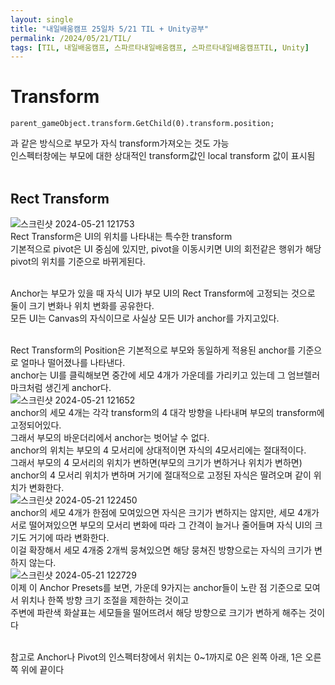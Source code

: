 ```yaml
---
layout: single
title: "내일배움캠프 25일차 5/21 TIL + Unity공부"
permalink: /2024/05/21/TIL/
tags: [TIL, 내일배움캠프, 스파르타내일배움캠프, 스파르타내일배움캠프TIL, Unity]
---
```


# Transform
```
parent_gameObject.transform.GetChild(0).transform.position;
```
과 같은 방식으로 부모가 자식 transform가져오는 것도 가능<br>
인스펙터창에는 부모에 대한 상대적인 transform값인 local transform 값이 표시됨<br>
<br>
## Rect Transform
![스크린샷 2024-05-21 121753](https://github.com/LeeSangSoos/LeeSangSoos.github.io/assets/105085706/1c2b5c8c-1f3b-42d2-9d03-71589f930637)<br>
Rect Transform은 UI의 위치를 나타내는 특수한 transform<br>
기본적으로 pivot은 UI 중심에 있지만, pivot을 이동시키면 UI의 회전같은 행위가 해당 pivot의 위치를 기준으로 바뀌게된다.<br><br>

Anchor는 부모가 있을 때 자식 UI가 부모 UI의 Rect Transform에 고정되는 것으로 둘이 크기 변화나 위치 변화를 공유한다.<br>
모든 UI는 Canvas의 자식이므로 사실상 모든 UI가 anchor를 가지고있다.<br><br>

Rect Transform의 Position은 기본적으로 부모와 동일하게 적용된 anchor를 기준으로 얼마나 떨어졌나를 나타낸다.<br>
anchor는 UI를 클릭해보면 중간에 세모 4개가 가운데를 가리키고 있는데 그 엄브렐러 마크처럼 생긴게 anchor다.<br>
![스크린샷 2024-05-21 121652](https://github.com/LeeSangSoos/LeeSangSoos.github.io/assets/105085706/b2a2b4ec-cabe-42a5-93c2-75656371af29)<br>
anchor의 세모 4개는 각각 transform의 4 대각 방향을 나타내며 부모의 transform에 고정되어있다.<br>
그래서 부모의 바운더리에서 anchor는 벗어날 수 없다.<br>
anchor의 위치는 부모의 4 모서리에 상대적이면 자식의 4모서리에는 절대적이다.<br>
그래서 부모의 4 모서리의 위치가 변하면(부모의 크기가 변하거나 위치가 변하면) anchor의 4 모서리 위치가 변하며 거기에 절대적으로 고정된 자식은 딸려오며 같이 위치가 변화한다.<br>
![스크린샷 2024-05-21 122450](https://github.com/LeeSangSoos/LeeSangSoos.github.io/assets/105085706/111ea053-3735-4b48-af5a-ede32bc6cc08)<br>
anchor의 세모 4개가 한점에 모여있으면 자식은 크기가 변하지는 않지만, 세모 4개가 서로 떨어져있으면 부모의 모서리 변화에 따라 그 간격이 늘거나 줄어들며 자식 UI의 크기도 거기에 따라 변화한다.<br>
이걸 확장해서 세모 4개중 2개씩 뭉쳐있으면 해당 뭉쳐진 방향으로는 자식의 크기가 변하지 않는다.<br>
![스크린샷 2024-05-21 122729](https://github.com/LeeSangSoos/LeeSangSoos.github.io/assets/105085706/53f6ef51-9ad3-4e07-8b79-4352772a0073)<br>
이제 이 Anchor Presets를 보면, 가운데 9가지는 anchor들이 노란 점 기준으로 모여서 위치나 한쪽 방향 크기 조절을 제한하는 것이고<br>
주변에 파란색 화살표는 세모들을 떨어뜨려서 해당 방향으로 크기가 변하게 해주는 것이다<br><br>

참고로 Anchor나 Pivot의 인스펙터창에서 위치는 0~1까지로 0은 왼쪽 아래, 1은 오른쪽 위에 끝이다

